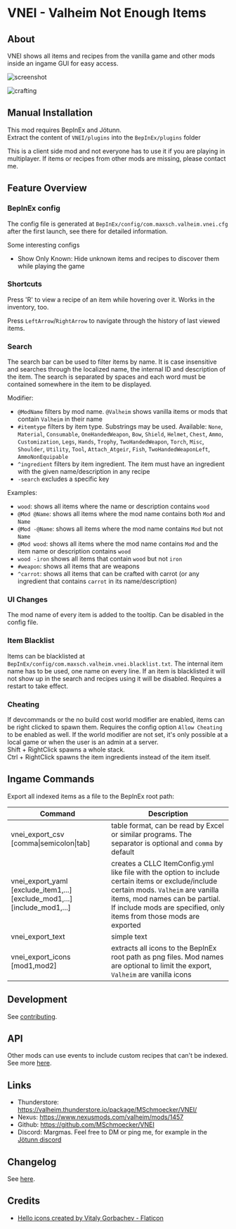# VNEI - Valheim Not Enough Items

## About
VNEI shows all items and recipes from the vanilla game and other mods inside an ingame GUI for easy access.

![screenshot](https://raw.githubusercontent.com/MSchmoecker/VNEI/master/Docs/WholeScreenshot.png)

![crafting](https://raw.githubusercontent.com/MSchmoecker/VNEI/master/Docs/Crafting.png)


## Manual Installation
This mod requires BepInEx and Jötunn.\
Extract the content of `VNEI/plugins` into the `BepInEx/plugins` folder

This is a client side mod and not everyone has to use it if you are playing in multiplayer.
If items or recipes from other mods are missing, please contact me.


## Feature Overview

### BepInEx config
The config file is generated at `BepInEx/config/com.maxsch.valheim.vnei.cfg` after the first launch, see there for detailed information.

Some interesting configs
- Show Only Known: Hide unknown items and recipes to discover them while playing the game


### Shortcuts
Press 'R' to view a recipe of an item while hovering over it.
Works in the inventory, too.

Press `LeftArrow`/`RightArrow` to navigate through the history of last viewed items.


### Search
The search bar can be used to filter items by name.
It is case insensitive and searches through the localized name, the internal ID and description of the item.
The search is separated by spaces and each word must be contained somewhere in the item to be displayed.

Modifier:
- `@ModName` filters by mod name. `@Valheim` shows vanilla items or mods that contain `Valheim` in their name
- `#itemtype` filters by item type. Substrings may be used. Available: `None`, `Material`, `Consumable`, `OneHandedWeapon`, `Bow`, `Shield`, `Helmet`, `Chest`, `Ammo`, `Customization`, `Legs`, `Hands`, `Trophy`, `TwoHandedWeapon`, `Torch`, `Misc`, `Shoulder`, `Utility`, `Tool`, `Attach_Atgeir`, `Fish`, `TwoHandedWeaponLeft`, `AmmoNonEquipable`
- `^ingredient` filters by item ingredient. The item must have an ingredient with the given name/description in any recipe
- `-search` excludes a specific key

Examples:
- `wood`: shows all items where the name or description contains `wood`
- `@Mod @Name`: shows all items where the mod name contains both `Mod` and `Name`
- `@Mod -@Name`: shows all items where the mod name contains `Mod` but not `Name`
- `@Mod wood`: shows all items where the mod name contains `Mod` and the item name or description contains `wood`
- `wood -iron` shows all items that contain `wood` but not `iron`
- `#weapon`: shows all items that are weapons
- `^carrot`: shows all items that can be crafted with carrot (or any ingredient that contains `carrot` in its name/description)

### UI Changes
The mod name of every item is added to the tooltip.
Can be disabled in the config file.


### Item Blacklist
Items can be blacklisted at `BepInEx/config/com.maxsch.valheim.vnei.blacklist.txt`.
The internal item name has to be used, one name on every line.
If an item is blacklisted it will not show up in the search and recipes using it will be disabled.
Requires a restart to take effect.


### Cheating
If devcommands or the no build cost world modifier are enabled, items can be right clicked to spawn them.
Requires the config option `Allow Cheating` to be enabled as well.
If the world modifier are not set, it's only possible at a local game or when the user is an admin at a server.\
Shift + RightClick spawns a whole stack.\
Ctrl + RightClick spawns the item ingredients instead of the item itself.

## Ingame Commands
Export all indexed items as a file to the BepInEx root path:

| Command                                                                    | Description                                                                                                                                                                                                                                     |
|----------------------------------------------------------------------------|-------------------------------------------------------------------------------------------------------------------------------------------------------------------------------------------------------------------------------------------------|
| vnei_export_csv [comma&#124;semicolon&#124;tab]                            | table format, can be read by Excel or similar programs. The separator is optional and `comma` by default                                                                                                                                        |
| vnei_export_yaml [exclude_item1,...] [exclude_mod1,...] [include_mod1,...] | creates a CLLC ItemConfig.yml like file with the option to include certain items or exclude/include certain mods. `Valheim` are vanilla items, mod names can be partial. If include mods are specified, only items from those mods are exported |
| vnei_export_text                                                           | simple text                                                                                                                                                                                                                                     |
| vnei_export_icons [mod1,mod2]                                              | extracts all icons to the BepInEx root path as png files. Mod names are optional to limit the export, `Valheim` are vanilla icons                                                                                                               |


## Development
See [contributing](https://github.com/MSchmoecker/VNEI/blob/master/CONTRIBUTING.md).


## API
Other mods can use events to include custom recipes that can't be indexed.
See more [here](https://github.com/MSchmoecker/VNEI/blob/master/API.md).


## Links
- Thunderstore: https://valheim.thunderstore.io/package/MSchmoecker/VNEI/
- Nexus: https://www.nexusmods.com/valheim/mods/1457
- Github: https://github.com/MSchmoecker/VNEI
- Discord: Margmas. Feel free to DM or ping me, for example in the [Jötunn discord](https://discord.gg/DdUt6g7gyA)


## Changelog
See [here](https://github.com/MSchmoecker/VNEI/blob/master/CHANGELOG.md).

## Credits

- <a href="https://www.flaticon.com/free-icons/hello" title="hello icons">Hello icons created by Vitaly Gorbachev - Flaticon</a>
